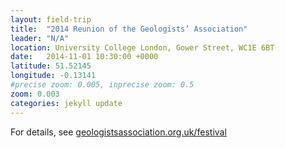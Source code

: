 ```yaml
---
layout: field-trip
title:  "2014 Reunion of the Geologists’ Association"
leader: "N/A"
location: University College London, Gower Street, WC1E 6BT
date:   2014-11-01 10:30:00 +0000
latitude: 51.52145
longitude: -0.13141
#precise zoom: 0.005, inprecise zoom: 0.5
zoom: 0.003
categories: jekyll update
---
```

For details, see <a href="https://geologistsassociation.org.uk/festival/">geologistsassociation.org.uk/festival</a>
